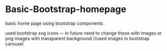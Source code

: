 # Basic-Bootstrap-homepage
basic home page using bootstrap components

used bootstrap svg icons -- in future need to change those with images or png images with transparent background
//used images in bootstrap carousel       
   
  
   
